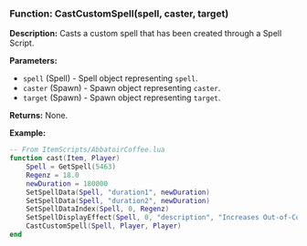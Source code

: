 ### Function: CastCustomSpell(spell, caster, target)

**Description:**
Casts a custom spell that has been created through a Spell Script.

**Parameters:**
- `spell` (Spell) - Spell object representing `spell`.
- `caster` (Spawn) - Spawn object representing `caster`.
- `target` (Spawn) - Spawn object representing `target`.

**Returns:** None.

**Example:**

```lua
-- From ItemScripts/AbbatoirCoffee.lua
function cast(Item, Player)
	Spell = GetSpell(5463)
	Regenz = 18.0
	newDuration = 180000
	SetSpellData(Spell, "duration1", newDuration)
	SetSpellData(Spell, "duration2", newDuration)
	SetSpellDataIndex(Spell, 0, Regenz)
	SetSpellDisplayEffect(Spell, 0, "description", "Increases Out-of-Combat Power Regeneration of target by " .. Regenz)
	CastCustomSpell(Spell, Player, Player)
end
```
